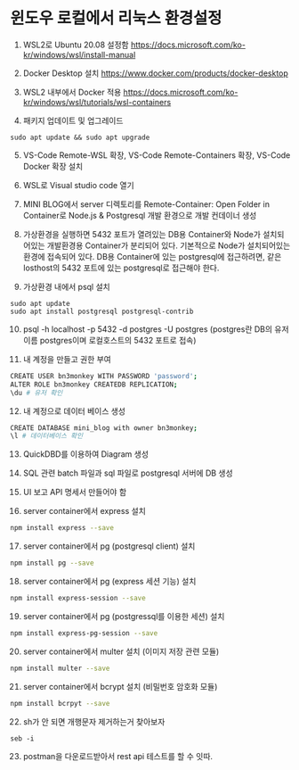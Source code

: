 # 윈도우 로컬에서 리눅스 환경설정

1. WSL2로 Ubuntu 20.08 설정함
https://docs.microsoft.com/ko-kr/windows/wsl/install-manual

2. Docker Desktop 설치
https://www.docker.com/products/docker-desktop

3. WSL2 내부에서 Docker 적용
https://docs.microsoft.com/ko-kr/windows/wsl/tutorials/wsl-containers

4. 패키지 업데이트 및 업그레이드
```
sudo apt update && sudo apt upgrade
```

5. VS-Code Remote-WSL 확장, VS-Code Remote-Containers 확장, VS-Code Docker 확장 설치

6. WSL로 Visual studio code 열기

7. MINI BLOG에서 server 디렉토리를 Remote-Container: Open Folder in Container로 Node.js & Postgresql 개발 환경으로 개발 컨데이너 생성

8. 가상환경을 실행하면 5432 포트가 열려있는 DB용 Container와 Node가 설치되어있는 개발환경용 Container가 분리되어 있다.
기본적으로 Node가 설치되어있는 환경에 접속되어 있다. DB용 Container에 있는 postgresql에 접근하려면, 같은 losthost의 5432 포트에 있는 postgresql로 접근해야 한다. 

9. 가상환경 내에서 psql 설치
```
sudo apt update
sudo apt install postgresql postgresql-contrib
```

10. psql -h localhost -p 5432 -d postgres -U postgres (postgres란 DB의 유저이름 postgres이며 로컬호스트의 5432 포트로 접속)

11. 내 계정을 만들고 권한 부여
```bash
CREATE USER bn3monkey WITH PASSWORD 'password';
ALTER ROLE bn3monkey CREATEDB REPLICATION;
\du # 유저 확인
```

12. 내 계정으로 데이터 베이스 생성
```bash
CREATE DATABASE mini_blog with owner bn3monkey;
\l # 데이터베이스 확인
```

13. QuickDBD를 이용하여 Diagram 생성

14. SQL 관련 batch 파일과 sql 파일로 postgresql 서버에 DB 생성

15. UI 보고 API 명세서 만들어야 함

16. server container에서 express 설치
```bash
npm install express --save
```

17. server container에서 pg (postgresql client) 설치
```bash
npm install pg --save
```

18. server container에서 pg (express 세션 기능) 설치
```bash
npm install express-session --save
```

19. server container에서 pg (postgressql를 이용한 세션) 설치
```bash
npm install express-pg-session --save
```

20. server container에서 multer 설치 (이미지 저장 관련 모듈)
```bash
npm install multer --save
```

21. server container에서 bcrypt 설치 (비밀번호 암호화 모듈)
```bash
npm install bcrpyt --save
```

22. sh가 안 되면 개행문자 제거하는거 찾아보자
```
seb -i 
```

23. postman을 다운로드받아서 rest api 테스트를 할 수 잇따.